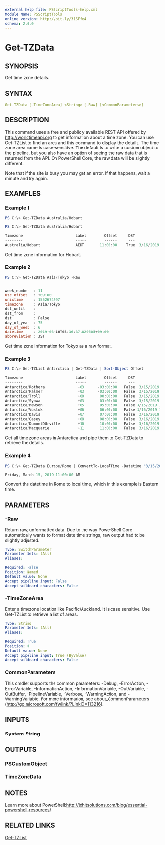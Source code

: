 ```yaml
---
external help file: PSScriptTools-help.xml
Module Name: PSScriptTools
online version: http://bit.ly/31SFfe4
schema: 2.0.0
---
```


# Get-TZData

## SYNOPSIS

Get time zone details.

## SYNTAX

```yaml
Get-TZData [-TimeZoneArea] <String> [-Raw] [<CommonParameters>]
```

## DESCRIPTION

This command uses a free and publicly available REST API offered by http://worldtimeapi.org to get information about a time zone. You can use Get-TZList to find an area and this command to display the details. The time zone area name is case-sensitive. The default is to write a custom object to the pipeline, but you also have an option of seeing the raw data that is returned from the API. On PowerShell Core, the raw data will be slightly different.

Note that if the site is busy you may get an error. If that happens, wait a minute and try again.

## EXAMPLES

### Example 1

```powershell
PS C:\> Get-TZData Australia/Hobart

PS C:\> Get-TZData Australia/Hobart

Timezone                        Label        Offset     DST                  Time
--------                        -----        ------     ---                  ----
Australia/Hobart                AEDT       11:00:00    True  3/16/2019 5:35:46 AM
```

Get time zone information for Hobart.

### Example 2

```powershell
PS C:\> Get-TZData Asia/Tokyo -Raw


week_number  : 11
utc_offset   : +09:00
unixtime     : 1552674997
timezone     : Asia/Tokyo
dst_until    :
dst_from     :
dst          : False
day_of_year  : 75
day_of_week  : 6
datetime     : 2019-03-16T03:36:37.829505+09:00
abbreviation : JST
```

Get time zone information for Tokyo as a raw format.

### Example 3

```powershell
PS C:\> Get-TZList Antarctica | Get-TZData | Sort-Object Offset

Timezone                        Label        Offset     DST                  Time
--------                        -----        ------     ---                  ----
Antarctica/Rothera               -03      -03:00:00   False  3/15/2019 3:39:59 PM
Antarctica/Palmer                -03      -03:00:00   False  3/15/2019 3:39:59 PM
Antarctica/Troll                 +00       00:00:00   False  3/15/2019 6:40:00 PM
Antarctica/Syowa                 +03       03:00:00   False  3/15/2019 9:39:59 PM
Antarctica/Mawson                +05       05:00:00   False 3/15/2019 11:39:59 PM
Antarctica/Vostok                +06       06:00:00   False 3/16/2019 12:40:00 AM
Antarctica/Davis                 +07       07:00:00   False  3/16/2019 1:39:58 AM
Antarctica/Casey                 +08       08:00:00   False  3/16/2019 2:39:58 AM
Antarctica/DumontDUrville        +10       10:00:00   False  3/16/2019 4:39:58 AM
Antarctica/Macquarie             +11       11:00:00   False  3/16/2019 5:39:58 AM
```

Get all time zone areas in Antarctica and pipe them to Get-TZData to retrieve the details.

### Example 4

```powershell
PS C:\> Get-TZData Europe/Rome | ConvertTo-LocalTime -Datetime "3/15/2019 4:00PM"

Friday, March 15, 2019 11:00:00 AM
```

Convert the datetime in Rome to local time, which in this example is Eastern time.

## PARAMETERS

### -Raw

Return raw, unformatted data. Due to the way PowerShell Core automatically wants to format date time strings, raw output had to be slightly adjusted.

```yaml
Type: SwitchParameter
Parameter Sets: (All)
Aliases:

Required: False
Position: Named
Default value: None
Accept pipeline input: False
Accept wildcard characters: False
```

### -TimeZoneArea

Enter a timezone location like Pacific/Auckland. It is case sensitive. Use Get-TZList to retrieve a list of areas.

```yaml
Type: String
Parameter Sets: (All)
Aliases:

Required: True
Position: 0
Default value: None
Accept pipeline input: True (ByValue)
Accept wildcard characters: False
```

### CommonParameters

This cmdlet supports the common parameters: -Debug, -ErrorAction, -ErrorVariable, -InformationAction, -InformationVariable, -OutVariable, -OutBuffer, -PipelineVariable, -Verbose, -WarningAction, and -WarningVariable.
For more information, see about_CommonParameters (http://go.microsoft.com/fwlink/?LinkID=113216).

## INPUTS

### System.String

## OUTPUTS

### PSCustomObject

### TimeZoneData

## NOTES

Learn more about PowerShell:http://jdhitsolutions.com/blog/essential-powershell-resources/

## RELATED LINKS

[Get-TZList](Get-TZList.md)

